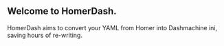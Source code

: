 ## Welcome to HomerDash.

HomerDash aims to convert your YAML from Homer into Dashmachine ini, saving hours of re-writing.
